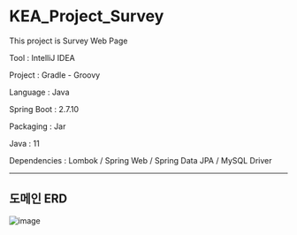 # KEA_Project_Survey

This project is Survey Web Page


Tool : IntelliJ IDEA

Project : Gradle - Groovy

Language : Java

Spring Boot : 2.7.10

Packaging : Jar

Java : 11

Dependencies : Lombok / Spring Web / Spring Data JPA / MySQL Driver


***

## 도메인 ERD

![image](https://user-images.githubusercontent.com/82303989/230761900-49da7e8e-db8f-4f85-8952-5b327b7eea78.png)
